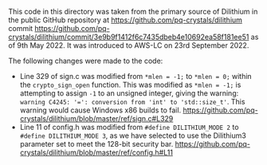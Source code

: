This code in this directory was taken from the primary source of Dilithium in the public GitHub repository at https://github.com/pq-crystals/dilithium commit https://github.com/pq-crystals/dilithium/commit/3e9b9f1412f6c7435dbeb4e10692ea58f181ee51 as of 9th May 2022. It was introduced to AWS-LC on 23rd September 2022.

The following changes were made to the code:
- Line 329 of sign.c was modified from `*mlen = -1;` to `*mlen = 0;` within the `crypto_sign_open` function. This was modified as `*mlen = -1;` is attempting to assign `-1` to an unsigned integer, giving the warning: ` warning C4245: '=': conversion from 'int' to 'std::size_t'`. This warning would cause Windows x86 builds to fail.  https://github.com/pq-crystals/dilithium/blob/master/ref/sign.c#L329
- Line 11 of config.h was modified from `#define DILITHIUM_MODE 2` to `#define DILITHIUM_MODE 3`, as we have selected to use the Dilithium3 parameter set to meet the 128-bit security bar. https://github.com/pq-crystals/dilithium/blob/master/ref/config.h#L11
 

